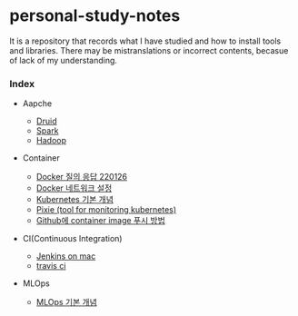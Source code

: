 # personal-study-notes

It is a repository that records what I have studied and how to install tools and libraries. There may be mistranslations or incorrect contents, becasue of lack of my understanding.

### Index
 - Aapche
   - [Druid](https://github.com/SML0127/personal-study-notes/blob/main/Apache/Druid.md)
   - [Spark](https://github.com/SML0127/personal-study-notes/blob/main/Apache/Spark.md)
   - [Hadoop](https://github.com/SML0127/personal-study-notes/blob/main/Apache/Hadoop.md)

 - Container
   - [Docker 질의 응답 220126](https://github.com/SML0127/personal-study-notes/blob/main/Container/Docker%20%EC%A7%88%EC%9D%98%20%EC%9D%91%EB%8B%B5(220126).md)
   - [Docker 네트워크 설정](https://github.com/SML0127/personal-study-notes/blob/main/Container/Docker%20network%20%EA%B8%B0%EB%B3%B8.md)
   - [Kubernetes 기본 개념](https://github.com/SML0127/personal-study-notes/blob/main/Container/Kubernetes%20%EA%B8%B0%EB%B3%B8%20%EA%B0%9C%EB%85%90.md)
   - [Pixie (tool for monitoring kubernetes)](https://github.com/SML0127/personal-study-notes/blob/main/Container/Pixie%20(Kubernetes%20monitoring%20tool).md)
   - [Github에 container image 푸시 방법](https://github.com/SML0127/personal-study-notes/blob/main/Container/Github%EC%97%90%20container%20image%20%ED%91%B8%EC%8B%9C%20%EB%B0%A9%EB%B2%95.md)

 - CI(Continuous Integration) 
   - [Jenkins on mac](https://github.com/SML0127/personal-study-notes/blob/main/CI/Jenkins.md)
   - [travis ci](https://github.com/SML0127/personal-study-notes/blob/main/CI/travis-ci.md)

 - MLOps
   - [MLOps 기본 개념](https://github.com/SML0127/personal-study-notes/blob/main/MLOps/MLOps%20%EA%B8%B0%EB%B3%B8%20%EA%B0%9C%EB%85%90.md)  
         
      
